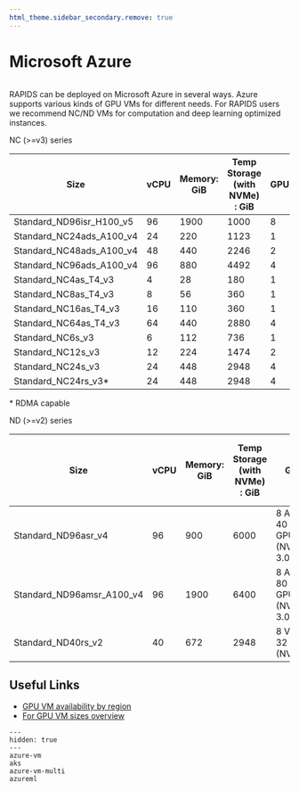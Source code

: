 ```yaml
---
html_theme.sidebar_secondary.remove: true
---
```


# Microsoft Azure

```{include} ../../_includes/menus/azure.md

```

RAPIDS can be deployed on Microsoft Azure in several ways. Azure supports various kinds of GPU VMs for different needs.
For RAPIDS users we recommend NC/ND VMs for computation and deep learning optimized instances.

NC (>=v3) series

| Size                     | vCPU | Memory: GiB | Temp Storage (with NVMe) : GiB | GPU | GPU Memory: GiB | Max data disks | Max uncached disk throughput: IOPS / MBps | Max NICs/network bandwidth (MBps) |
| ------------------------ | ---- | ----------- | ------------------------------ | --- | --------------- | -------------- | ----------------------------------------- | --------------------------------- |
| Standard_ND96isr_H100_v5 | 96   | 1900        | 1000                           | 8   | 80              | 32             | 40800/612                                 | ?/80,000                          |
| Standard_NC24ads_A100_v4 | 24   | 220         | 1123                           | 1   | 80              | 12             | 30000/1000                                | 2/20,000                          |
| Standard_NC48ads_A100_v4 | 48   | 440         | 2246                           | 2   | 160             | 24             | 60000/2000                                | 4/40,000                          |
| Standard_NC96ads_A100_v4 | 96   | 880         | 4492                           | 4   | 320             | 32             | 120000/4000                               | 8/80,000                          |
| Standard_NC4as_T4_v3     | 4    | 28          | 180                            | 1   | 16              | 8              | 2 / 8000                                  |                                   |
| Standard_NC8as_T4_v3     | 8    | 56          | 360                            | 1   | 16              | 16             | 4 / 8000                                  |                                   |
| Standard_NC16as_T4_v3    | 16   | 110         | 360                            | 1   | 16              | 32             | 8 / 8000                                  |                                   |
| Standard_NC64as_T4_v3    | 64   | 440         | 2880                           | 4   | 64              | 32             | 8 / 32000                                 |                                   |
| Standard_NC6s_v3         | 6    | 112         | 736                            | 1   | 16              | 12             | 20000/200                                 | 4                                 |
| Standard_NC12s_v3        | 12   | 224         | 1474                           | 2   | 32              | 24             | 40000/400                                 | 8                                 |
| Standard_NC24s_v3        | 24   | 448         | 2948                           | 4   | 64              | 32             | 80000/800                                 | 8                                 |
| Standard_NC24rs_v3\*     | 24   | 448         | 2948                           | 4   | 64              | 32             | 80000/800                                 | 8                                 |

\* RDMA capable

ND (>=v2) series

| Size                      | vCPU | Memory: GiB | Temp Storage (with NVMe) : GiB | GPU                            | GPU Memory: GiB | Max data disks | Max uncached disk throughput: IOPS / MBps | Max NICs/network bandwidth (MBps) |
| ------------------------- | ---- | ----------- | ------------------------------ | ------------------------------ | --------------- | -------------- | ----------------------------------------- | --------------------------------- |
| Standard_ND96asr_v4       | 96   | 900         | 6000                           | 8 A100 40 GB GPUs (NVLink 3.0) | 40              | 32             | 80,000 / 800                              | 8/24,000                          |
| Standard_ND96amsr_A100_v4 | 96   | 1900        | 6400                           | 8 A100 80 GB GPUs (NVLink 3.0) | 80              | 32             | 80,000 / 800                              | 8/24,000                          |
| Standard_ND40rs_v2        | 40   | 672         | 2948                           | 8 V100 32 GB (NVLink)          | 32              | 32             | 80,000 / 800                              | 8/24,000                          |

## Useful Links

- [GPU VM availability by region](https://azure.microsoft.com/en-us/explore/global-infrastructure/products-by-region/?products=virtual-machines)
- [For GPU VM sizes overview](https://learn.microsoft.com/en-us/azure/virtual-machines/sizes-gpu)

```{toctree}
---
hidden: true
---
azure-vm
aks
azure-vm-multi
azureml
```
